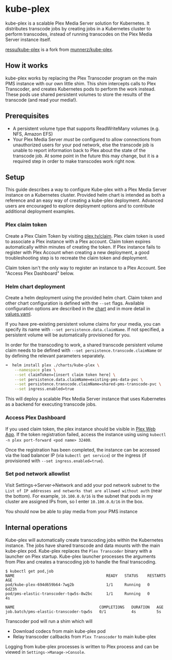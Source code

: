 # kube-plex

kube-plex is a scalable Plex Media Server solution for Kubernetes. It
distributes transcode jobs by creating jobs in a Kubernetes cluster to perform
transcodes, instead of running transcodes on the Plex Media Server instance
itself.

[ressu/kube-plex](https://github.com/ressu/kube-plex) is a fork from
[munnerz/kube-plex](https://github.com/munnerz/kube-plex).

## How it works

kube-plex works by replacing the Plex Transcoder program on the main PMS
instance with our own little shim. This shim intercepts calls to Plex
Transcoder, and creates Kubernetes pods to perform the work instead. These
pods use shared persistent volumes to store the results of the transcode (and
read your media!).

## Prerequisites

* A persistent volume type that supports ReadWriteMany volumes (e.g. NFS,
Amazon EFS)
* Your Plex Media Server *must* be configured to allow connections from
unauthorized users for your pod network, else the transcode job is unable to
report information back to Plex about the state of the transcode job. At some
point in the future this may change, but it is a required step in order to make
transcodes work right now.

## Setup

This guide describes a way to configure Kube-plex with a Plex Media Server instance on a
Kubernetes cluster. Provided helm chart is intended as both a reference and an
easy way of creating a kube-plex deployment. Advanced users are encouraged to
explore deployment options and to contribute additional deployment examples.

### Plex claim token

Create a Plex Claim Token by visiting [plex.tv/claim](https://plex.tv/claim). 
Plex claim token is used to associate a Plex instance with a Plex account. Claim
token expires automatically within minutes of creating the token. If Plex
instance fails to register with Plex Account when creating a new deployment, a
good troubleshooting step is to recreate the claim token and deployment.

Claim token isn't the only way to register an instance to a Plex Account. See
"Access Plex Dashboard" below.

### Helm chart deployment

Create a helm deployment using the provided helm chart. Claim token and other
chart configuration is defined with the `--set` flags. Available configuration
options are described in the [chart](charts/kube-plex/README.md) and in more
detail in [values.yaml](charts/kube-plex/values.yaml).

If you have pre-existing persistent volume claims for your
media, you can specify its name with `--set persistence.data.claimName`. If not
specified, a persistent volume will be automatically provisioned for you.

In order for the transcoding to work, a shared transcode persistent volume claim
needs to be defined with `--set persistence.transcode.claimName` or by defining
the relevant parameters separately.

```bash
➜  helm install plex ./charts/kube-plex \
    --namespace plex \
    --set claimToken=[insert claim token here] \
    --set persistence.data.claimName=existing-pms-data-pvc \
    --set persistence.transcode.claimName=shared-pms-transcode-pvc \
    --set ingress.enabled=true
```

This will deploy a scalable Plex Media Server instance that uses Kubernetes as
a backend for executing transcode jobs.

### Access Plex Dashboard

If you used claim token, the plex instance should be visible in [Plex Web
App](https://app.plex.tv). If the token registration failed, access the instance
using using `kubectl -n plex port-forward <pod name> 32400`.

Once the registration has been completed, the instance can be accessed via the
load balancer IP (via `kubectl get service`) or the ingress (if provisioned with
`--set ingress.enabled=true`).

### Set pod network allowlist

Visit Settings->Server->Network and add your pod network subnet to the
`List of IP addresses and networks that are allowed without auth` (near the
bottom). For example, `10.100.0.0/16` is the subnet that pods in my cluster are
assigned IPs from, so I enter `10.100.0.0/16` in the box.

You should now be able to play media from your PMS instance

## Internal operations

Kube-plex will automatically create transcoding jobs within the Kubernetes
instance. The jobs have shared transcode and data mounts with the main kube-plex
pod. Kube-plex replaces the `Plex Transcoder` binary with a launcher on Plex
startup. Kube-plex launcher processes the arguments from Plex and creates a
transcoding job to handle the final transcoding.

```
$ kubectl get pod,job
NAME                                        READY   STATUS    RESTARTS   AGE
pod/kube-plex-694d659b64-7wg2b              1/1     Running   0          6d23h
pod/pms-elastic-transcoder-tqw5s-8w2bc      1/1     Running   0          4s

NAME                                     COMPLETIONS   DURATION   AGE
job.batch/pms-elastic-transcoder-tqw5s   0/1           4s         5s
```

Transcoder pod will run a shim which will
* Download codecs from main kube-plex pod
* Relay transcoder callbacks from `Plex Transcoder` to main kube-plex

Logging from kube-plex processes is written to Plex process and can be viewed in `Settings->Manage->Console`.